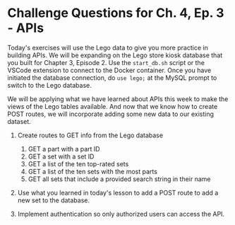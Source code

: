 # Challenge Questions for Ch. 4, Ep. 3 - APIs

Today's exercises will use the Lego data to give you more practice in building APIs. We will be expanding on the Lego store kiosk database that you built for Chapter 3, Episode 2. Use the `start_db.sh` script or the VSCode extension to connect to the Docker container. Once you have initiated the database connection, do `use lego;` at the MySQL prompt to switch to the Lego database.

We will be applying what we have learned about APIs this week to make the views of the Lego tables available. And now that we know how to create POST routes, we will incorporate adding some new data to our existing dataset.

1. Create routes to GET info from the Lego database
    1. GET a part with a part ID
    1. GET a set with a set ID
    1. GET a list of the ten top-rated sets
    1. GET a list of the ten sets with the most parts
    1. GET all sets that include a provided search string in their name

1. Use what you learned in today's lesson to add a POST route to add a new set to the database.

1. Implement authentication so only authorized users can access the API.